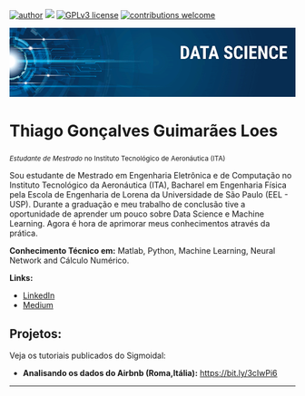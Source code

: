[![author](https://img.shields.io/badge/author-carlosfab-red.svg)](https://www.linkedin.com/in/carlosfab) [![](https://img.shields.io/badge/python-3.7+-blue.svg)](https://www.python.org/downloads/release/python-365/) [![GPLv3 license](https://img.shields.io/badge/License-GPLv3-blue.svg)](http://perso.crans.org/besson/LICENSE.html) [![contributions welcome](https://img.shields.io/badge/contributions-welcome-brightgreen.svg?style=flat)](https://github.com/carlosfab/data_science/issues)

<p align="center">
  <img src="banner.png" >
</p>

# Thiago Gonçalves Guimarães Loes
<sub>*Estudante de Mestrado* no Instituto Tecnológico de Aeronáutica (ITA)</sub>

Sou estudante de Mestrado em Engenharia Eletrônica e de Computação no Instituto Tecnológico da Aeronáutica (ITA), Bacharel em Engenharia Física pela Escola de Engenharia de Lorena da Universidade de São Paulo (EEL - USP). Durante a graduação e meu trabalho de conclusão tive a oportunidade de aprender um pouco sobre Data Science e Machine Learning. Agora é hora de aprimorar meus conhecimentos através da prática.

**Conhecimento Técnico em:** Matlab, Python, Machine Learning, Neural Network and Cálculo Numérico.

**Links:**
* [LinkedIn](https://bit.ly/2MAJOHJ)
* [Medium](https://bit.ly/3pRdkY6)


## Projetos:
Veja os tutoriais publicados do Sigmoidal:

* **Analisando os dados do Airbnb (Roma,Itália):** https://bit.ly/3cIwPi6

---




